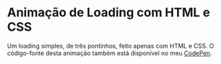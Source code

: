 # Animação de Loading com HTML e CSS

Um loading simples, de três pontinhos, feito apenas com HTML e CSS. O código-fonte desta animação também está disponível no meu [CodePen](https://codepen.io/tigercodes/pen/bGqwBGV).
